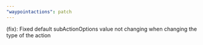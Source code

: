 ```yaml
---
"waypointactions": patch
---
```


(fix): Fixed default subActionOptions value not changing when changing the type of the action
